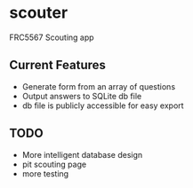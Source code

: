 # scouter

FRC5567 Scouting app

## Current Features
 - Generate form from an array of questions
 - Output answers to SQLite db file
 - db file is publicly accessible for easy export

## TODO
 - More intelligent database design
 - pit scouting page
 - more testing